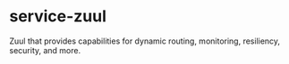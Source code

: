 # service-zuul

Zuul that provides capabilities for dynamic routing, monitoring, resiliency, security, and more.
